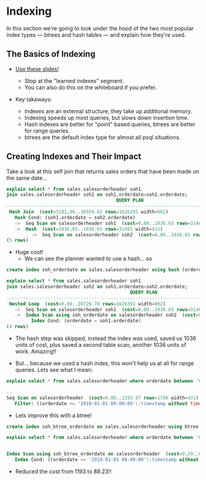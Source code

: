 # Indexing

In this section we're going to look under the hood of the two most popular index types — btrees and hash tables — and explain how they're used.

## The Basics of Indexing

* [Use these slides!](https://slides.com/tebba-von-mathenstein/learned-indexing/#/3)
    * Stop at the "learned indexes" segment.
    * You can also do this on the whiteboard if you prefer.

* Key takaways:
    * Indexes are an external structure, they take up additional memory.
    * Indexing speeds up most queries, but slows down insertion time.
    * Hash indexes are better for "point" based queries, btrees are better for range queries.
    * btrees are the default index type for almost all psql situations.

## Creating Indexes and Their Impact

Take a look at this self join that returns sales orders that have been made on the same date...

```sql
explain select * from sales.salesorderheader soh1
join sales.salesorderheader soh2 on soh1.orderdate=soh2.orderdate;
                                        QUERY PLAN                                        
------------------------------------------------------------------------------------------
 Hash Join  (cost=3181.96..36554.62 rows=1626391 width=862)
   Hash Cond: (soh1.orderdate = soh2.orderdate)
   ->  Seq Scan on salesorderheader soh1  (cost=0.00..1036.65 rows=31465 width=431)
   ->  Hash  (cost=1036.65..1036.65 rows=31465 width=431)
         ->  Seq Scan on salesorderheader soh2  (cost=0.00..1036.65 rows=31465 width=431)
(5 rows)
```

* Huge cost! 
    * We can see the planner wanted to use a hash... so

```sql
create index soh_orderdate on sales.salesorderheader using hash (orderdate);
```

```sql
explain select * from sales.salesorderheader soh1
join sales.salesorderheader soh2 on soh1.orderdate=soh2.orderdate;
                                             QUERY PLAN                                             
----------------------------------------------------------------------------------------------------
 Nested Loop  (cost=0.00..28720.70 rows=1626391 width=862)
   ->  Seq Scan on salesorderheader soh1  (cost=0.00..1036.65 rows=31465 width=431)
   ->  Index Scan using soh_orderdate on salesorderheader soh2  (cost=0.00..0.60 rows=28 width=431)
         Index Cond: (orderdate = soh1.orderdate)
(4 rows)
```

* The hash step was skipped, instead the index was used, saved us 1036 units of cost, plus saved a second table scan, another 1036 units of work. Amazing!!

* But... because we used a hash index, this won't help us at all for range queries. Lets see what I mean:

```sql
explain select * from sales.salesorderheader where orderdate between '01-01-2010' and '01-01-2012';

---
Seq Scan on salesorderheader  (cost=0.00..1193.97 rows=1700 width=431)
   Filter: ((orderdate >= '2010-01-01 00:00:00'::timestamp without time zone) AND (orderdate <= '2012-01-01 00:00:00'::timestamp without time zone))
```

* Lets improve this with a btree!

```sql
create index soh_btree_orderdate on sales.salesorderheader using btree (orderdate);

explain select * from sales.salesorderheader where orderdate between '01-01-2010' and '01-01-2012';


Index Scan using soh_btree_orderdate on salesorderheader  (cost=0.29..88.23 rows=1702 width=431)
   Index Cond: ((orderdate >= '2010-01-01 00:00:00'::timestamp without time zone) AND (orderdate <= '2012-01-01 00:00:00'::timestamp without time zone))
```

* Reduced the cost from 1193 to 88.23!!
